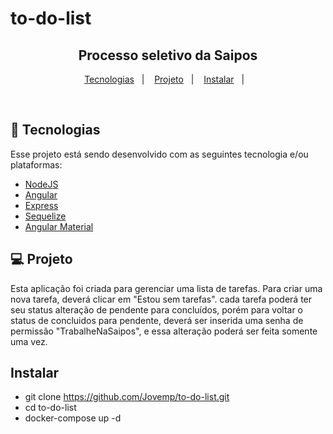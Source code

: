 # to-do-list
<meta charset="utf-8">

<h2 align="center">
  Processo seletivo da Saipos
</h2>
</p>

<p align="center">
  <a href="#rocket-tecnologias">Tecnologias</a>&nbsp;&nbsp;&nbsp;|&nbsp;&nbsp;&nbsp;
  <a href="#-projeto">Projeto</a>&nbsp;&nbsp;&nbsp;|&nbsp;&nbsp;&nbsp;
  <a href="#instalar">Instalar</a>&nbsp;&nbsp;&nbsp;|&nbsp;&nbsp;&nbsp;
</p>

<br>

## :rocket: Tecnologias

Esse projeto está sendo desenvolvido com as seguintes tecnologia e/ou plataformas:

- [NodeJS](https://nodejs.org/en/)
- [Angular](https://angular.io/)
- [Express](https://expressjs.com/)
- [Sequelize](https://sequelize.org/)
- [Angular Material](https://material.angular.io/)


## 💻 Projeto

Esta aplicação foi criada para gerenciar uma lista de tarefas.
Para criar uma nova tarefa, deverá clicar em "Estou sem tarefas".
cada tarefa poderá ter seu status alteração de pendente para concluídos, porém
para voltar o status de concluidos para pendente, deverá ser inserida uma senha
de permissão "TrabalheNaSaipos", e essa alteração poderá ser feita somente uma vez.


## Instalar

- git clone https://github.com/Jovemp/to-do-list.git
- cd to-do-list
- docker-compose up -d

